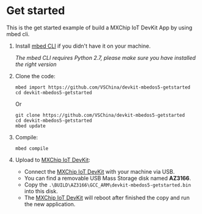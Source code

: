 # Get started
This is the get started example of build a MXChip IoT DevKit App by using mbed cli.

1. Install [mbed CLI](https://os.mbed.com/docs/v5.10/tutorials/quick-start-offline.html) if you didn't have it on your machine.
   
   *The mbed CLI requires Python 2.7, please make sure you have installed the right version*
   
2. Clone the code:

   ```
   mbed import https://github.com/VSChina/devkit-mbedos5-getstarted
   cd devkit-mbedos5-getstarted
   ```

   Or

   ```
   git clone https://github.com/VSChina/devkit-mbedos5-getstarted
   cd devkit-mbedos5-getstarted
   mbed update
   ```

3. Compile:

   ```mbed compile```

4. Upload to [MXChip IoT DevKit](aka.ms/iot-devkit):

   - Connect the [MXChip IoT DevKit](aka.ms/iot-devkit) with your machine via USB.
   - You can find a removable USB Mass Storage disk named **AZ3166**.
   - Copy the ```.\BUILD\AZ3166\GCC_ARM\devkit-mbedos5-getstarted.bin``` into this disk.
   - The [MXChip IoT DevKit](aka.ms/iot-devkit) will reboot after finished the copy and run the new application.

